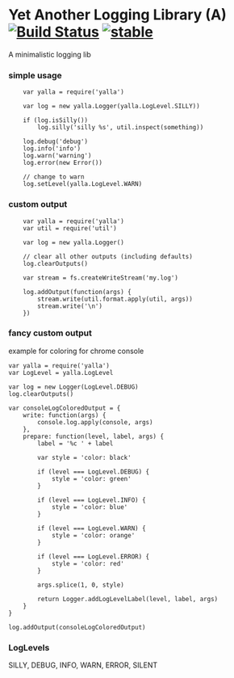 # Yet Another Logging Library (A) [![Build Status](https://secure.travis-ci.org/kessler/node-yalla.png?branch=master)](http://travis-ci.org/kessler/node-yalla) [![stable](http://badges.github.io/stability-badges/dist/stable.svg)](http://github.com/badges/stability-badges)

A minimalistic logging lib

### simple usage
```
	var yalla = require('yalla')

	var log = new yalla.Logger(yalla.LogLevel.SILLY))

	if (log.isSilly())
		log.silly('silly %s', util.inspect(something))

	log.debug('debug')
	log.info('info')
	log.warn('warning')
	log.error(new Error())

	// change to warn
	log.setLevel(yalla.LogLevel.WARN)
```

### custom output
```
	var yalla = require('yalla')
	var util = require('util')

	var log = new yalla.Logger()

	// clear all other outputs (including defaults)
	log.clearOutputs()

	var stream = fs.createWriteStream('my.log')

	log.addOutput(function(args) {
		stream.write(util.format.apply(util, args))
		stream.write('\n')
	})
```

### fancy custom output
example for coloring for chrome console
```
var yalla = require('yalla')
var LogLevel = yalla.LogLevel

var log = new Logger(LogLevel.DEBUG)
log.clearOutputs()

var consoleLogColoredOutput = {
	write: function(args) {
		console.log.apply(console, args)
	},
	prepare: function(level, label, args) {
		label = '%c ' + label

		var style = 'color: black'

		if (level === LogLevel.DEBUG) {
			style = 'color: green'
		}

		if (level === LogLevel.INFO) {
			style = 'color: blue'
		}

		if (level === LogLevel.WARN) {
			style = 'color: orange'
		}

		if (level === LogLevel.ERROR) {
			style = 'color: red'
		}

		args.splice(1, 0, style)

		return Logger.addLogLevelLabel(level, label, args)
	}
}

log.addOutput(consoleLogColoredOutput)
```

### LogLevels
SILLY, DEBUG, INFO, WARN, ERROR, SILENT
